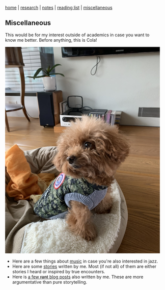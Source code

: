 [home](./index.html)  |  [research](./research.html)  |  [notes](./notes.html)  |  [reading list](./reading_list.html)  |  [miscellaneous](./miscellaneous.html)

## Miscellaneous

This would be for my interest outside of academics in case you want to know me better. Before anything, this is Cola! 

![](./images/logo.png)

- Here are a few things about [music](./random/music.html) in case you're also interested in jazz. 
- Here are some [stories](./story.html) written by me. Most (if not all) of them are either stories I heard or inspired by true encounters.
- Here is [a few ~~rant~~ blog posts](./blog/blog.md) also written by me. These are more argumentative than pure storytelling.  
